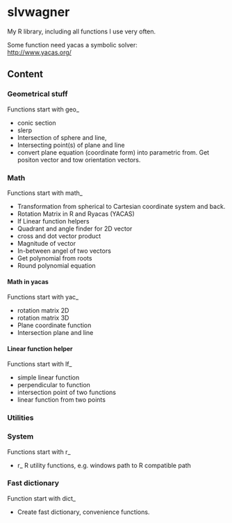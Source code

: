 # slvwagner
My R library, including all functions I use very often.

Some function need yacas a symbolic solver: \
http://www.yacas.org/

## Content

### Geometrical stuff 
Functions start with geo_

-   conic section 
-   slerp 
-   Intersection of sphere and line, 
-   Intersecting point(s) of plane and line
-   convert plane equation (coordinate form) into parametric from. Get positon vector and tow orientation vectors.  

### Math 
Functions start with math_

-   Transformation from spherical to Cartesian coordinate system and back. 
-   Rotation Matrix in R and Ryacas (YACAS)
-   lf Linear function helpers 
-   Quadrant and angle finder for 2D vector
-   cross and dot vector product
-   Magnitude of vector 
-   In-between angel of two vectors
-   Get polynomial from roots 
-   Round polynomial equation

#### Math in yacas 
Functions start with yac_

-   rotation matrix 2D
-   rotation matrix 3D
-   Plane coordinate function
-   Intersection plane and line

#### Linear function helper
Functions start with lf_

- simple linear function 
- perpendicular to function 
- intersection point of two functions
- linear function from two points

### Utilities

### System 
Functions start with r_

-   r_ R utility functions, e.g. windows path to R compatible path

### Fast dictionary
Function start with dict_

-   Create fast dictionary, convenience functions.

